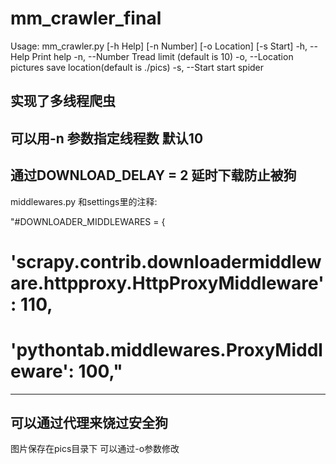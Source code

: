 mm_crawler_final
================


 Usage: mm_crawler.py [-h Help] [-n Number] [-o Location] [-s Start]
        -h, --Help      Print help
        -n, --Number    Tread limit (default is 10)
        -o, --Location  pictures save location(default is ./pics)
        -s, --Start     start spider
        
        
 实现了多线程爬虫 
 ---------------------------------------------
 可以用-n 参数指定线程数    默认10
 -----------------------------------------------
 通过DOWNLOAD_DELAY = 2 延时下载防止被狗
 -----------------------------------------------
 middlewares.py 和settings里的注释:
 
"#DOWNLOADER_MIDDLEWARES = {
#    'scrapy.contrib.downloadermiddleware.httpproxy.HttpProxyMiddleware': 110,
#    'pythontab.middlewares.ProxyMiddleware': 100,"
 ----------------------------------------------
 可以通过代理来饶过安全狗
 -----------------------------------------------
 图片保存在pics目录下   可以通过-o参数修改

